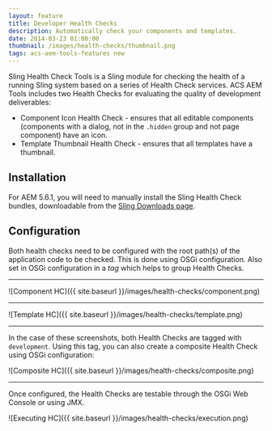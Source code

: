 ```yaml
---
layout: feature
title: Developer Health Checks
description: Automatically check your components and templates.
date: 2014-03-23 01:00:00
thumbnail: /images/health-checks/thumbnail.png
tags: acs-aem-tools-features new
---
```


Sling Health Check Tools is a Sling module for checking the health of a running Sling system based on a series of Health Check services. ACS AEM Tools includes two Health Checks for evaluating the quality of development deliverables:

* Component Icon Health Check - ensures that all editable components (components with a dialog, not in the `.hidden` group and not page component) have an icon.
* Template Thumbnail Health Check - ensures that all templates have a thumbnail.

## Installation

For AEM 5.6.1, you will need to manually install the Sling Health Check bundles, downloadable from the [Sling Downloads page](http://sling.apache.org/downloads.cgi).

## Configuration

Both health checks need to be configured with the root path(s) of the application code to be checked. This is done using OSGi configuration. Also set in OSGi configuration in a _tag_ which helps to group Health Checks.

***

![Component HC]({{ site.baseurl }}/images/health-checks/component.png)

***

![Template HC]({{ site.baseurl }}/images/health-checks/template.png)

***

In the case of these screenshots, both Health Checks are tagged with `development`. Using this tag, you can also create a composite Health Check using OSGi configuration:

![Composite HC]({{ site.baseurl }}/images/health-checks/composite.png)

***

Once configured, the Health Checks are testable through the OSGi Web Console or using JMX.

![Executing HC]({{ site.baseurl }}/images/health-checks/execution.png)
